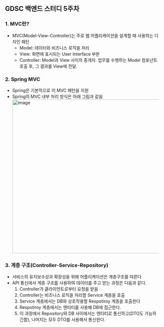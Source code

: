 ## GDSC 백엔드 스터디 5주차 
### 1. MVC란?
- MVC(Model-View-Controller)는 주로 웹 어플리케이션을 설계할 때 사용하는 디자인 패턴
  - Model: 데이터와 비즈니스 로직을 처리
  - View: 화면에 표시되는 User Interface 부분
  - Controller: Model과 View 사이의 중개자. 업무를 수행하는 Model 컴포넌트 호출 후, 그 결과를 View에 전달.
  
### 2. Spring MVC
- Spring은 기본적으로 이 MVC 패턴을 지원
- Spring의 MVC 내부 처리 방식은 아래 그림과 같음
  <img width="503" alt="image" src="https://github.com/jun3327/2023-2-Backend-Study/assets/121341289/feb86853-2590-45f4-acf7-bcc0efa3556c">

### 3. 계층 구조(Controller-Service-Repository)
- 서비스의 유지보수성과 확장성을 위해 어플리케이션은 계층구조를 따른다
- API 통신에서 계층 구조를 사용하여 데이터를 주고 받는 과정은 다음과 같다.
  1) Controller가 클라이언트로부터 요청을 받음
  2) Controller는 비즈니스 로직을 처리할 Service 계층을 호출
  3) Service 계층에서는 DB와 상호작용할 Respotiroy 계층을 호출한다
  4) Respotiroy 계층에서는 엔티티를 사용해 DB에 접근한다.
  5) 이 과정에서 Repository와 DB 사이에서는 엔티티로 통신하고(DTO도 가능하긴함), 나머지는 모두 DTO를 사용해서 통신한다.
 